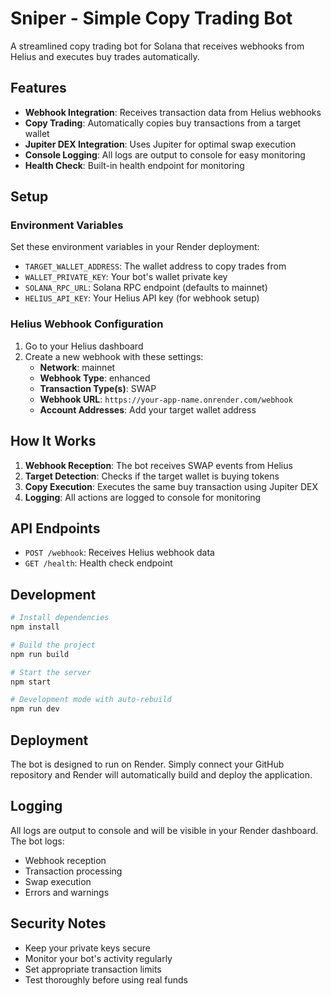 # Sniper - Simple Copy Trading Bot

A streamlined copy trading bot for Solana that receives webhooks from Helius and executes buy trades automatically.

## Features

- **Webhook Integration**: Receives transaction data from Helius webhooks
- **Copy Trading**: Automatically copies buy transactions from a target wallet
- **Jupiter DEX Integration**: Uses Jupiter for optimal swap execution
- **Console Logging**: All logs are output to console for easy monitoring
- **Health Check**: Built-in health endpoint for monitoring

## Setup

### Environment Variables

Set these environment variables in your Render deployment:

- `TARGET_WALLET_ADDRESS`: The wallet address to copy trades from
- `WALLET_PRIVATE_KEY`: Your bot's wallet private key
- `SOLANA_RPC_URL`: Solana RPC endpoint (defaults to mainnet)
- `HELIUS_API_KEY`: Your Helius API key (for webhook setup)

### Helius Webhook Configuration

1. Go to your Helius dashboard
2. Create a new webhook with these settings:
   - **Network**: mainnet
   - **Webhook Type**: enhanced
   - **Transaction Type(s)**: SWAP
   - **Webhook URL**: `https://your-app-name.onrender.com/webhook`
   - **Account Addresses**: Add your target wallet address

## How It Works

1. **Webhook Reception**: The bot receives SWAP events from Helius
2. **Target Detection**: Checks if the target wallet is buying tokens
3. **Copy Execution**: Executes the same buy transaction using Jupiter DEX
4. **Logging**: All actions are logged to console for monitoring

## API Endpoints

- `POST /webhook`: Receives Helius webhook data
- `GET /health`: Health check endpoint

## Development

```bash
# Install dependencies
npm install

# Build the project
npm run build

# Start the server
npm start

# Development mode with auto-rebuild
npm run dev
```

## Deployment

The bot is designed to run on Render. Simply connect your GitHub repository and Render will automatically build and deploy the application.

## Logging

All logs are output to console and will be visible in your Render dashboard. The bot logs:
- Webhook reception
- Transaction processing
- Swap execution
- Errors and warnings

## Security Notes

- Keep your private keys secure
- Monitor your bot's activity regularly
- Set appropriate transaction limits
- Test thoroughly before using real funds
